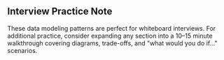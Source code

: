 ## Interview Practice Note

These data modeling patterns are perfect for whiteboard interviews. For additional practice, consider expanding any section into a 10–15 minute walkthrough covering diagrams, trade-offs, and "what would you do if..." scenarios.